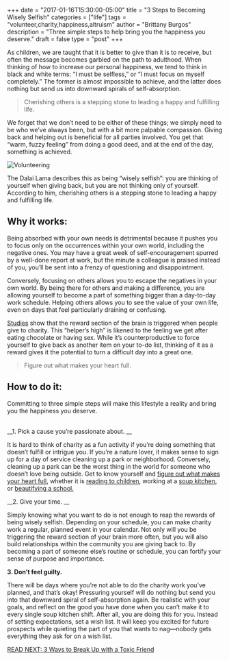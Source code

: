 +++
  date = "2017-01-16T15:30:00-05:00"
  title = "3 Steps to Becoming Wisely Selfish"
  categories = ["life"]
  tags = "volunteer,charity,happiness,altruism"
  author = "Brittany Burgos"
  description = "Three simple steps to help bring you the happiness you deserve."
  draft = false
  type = "post"
+++



<span class="dropcap">A</span>s children, we are taught that it is better to give than it is to receive, but often the message becomes garbled on the path to adulthood. When thinking of how to increase our personal happiness, we tend to think in black and white terms: “I must be selfless,” or “I must focus on myself completely.” The former is almost impossible to achieve, and the latter does nothing but send us into downward spirals of self-absorption. 
<br>

> Cherishing others is a stepping stone to leading a happy and fulfilling life. 


We forget that we don’t need to be either of these things; we simply need to be who we’ve always been, but with a bit more palpable compassion. Giving back and helping out is beneficial for all parties involved. You get that “warm, fuzzy feeling” from doing a good deed, and at the end of the day, something is achieved. 

![Volunteering](//images.contentful.com/awpxl2koull4/5MQd4FGwlUoAeQE0yG6UEE/d3c4d50e2783efde5ec59c97b6053491/Volunteering.jpg)

The Dalai Lama describes this as being “wisely selfish”: you are thinking of yourself when giving back, but you are not thinking only of yourself. According to him, cherishing others is a stepping stone to leading a happy and fulfilling life. 
<br>

## Why it works: 
Being absorbed with your own needs is detrimental because it pushes you to focus only on the occurrences within your own world, including the negative ones. You may have a great week of self-encouragement spurred by a well-done report at work, but the minute a colleague is praised instead of you, you’ll be sent into a frenzy of questioning and disappointment. 

Conversely, focusing on others allows you to escape the negatives in your own world. By being there for others and making a difference, you are allowing yourself to become a part of something bigger than a day-to-day work schedule. Helping others allows you to see the value of your own life, even on days that feel particularly draining or confusing.

[Studies](http://scholar.princeton.edu/sites/default/files/slinden/files/helpershigh.pdf) show that the reward section of the brain is triggered when people give to charity. This “helper’s high” is likened to the feeling we get after eating chocolate or having sex. While it’s counterproductive to force yourself to give back as another item on your to-do list, thinking of it as a reward gives it the potential to turn a difficult day into a great one. 
<br>
>  Figure out what makes your heart full.

## How to do it: 

Committing to three simple steps will make this lifestyle a reality and bring you the happiness you deserve.  
<br>

__1. Pick a cause you’re passionate about. __

It is hard to think of charity as a fun activity if you’re doing something that doesn’t fulfill or intrigue you. If you’re a nature lover, it makes sense to sign up for a day of service cleaning up a park or neighborhood. Conversely, cleaning up a park can be the worst thing in the world for someone who doesn’t love being outside. Get to know yourself and [figure out what makes your heart full](http://advice.shinetext.com/articles/how-to-channel-your-passion-into-positive-change/), whether it is [reading to children](http://pajamaprogram.org/), working at a [soup kitchen](http://holyapostlessoupkitchen.org/), or [beautifying a school.](https://www.changeforkids.org/)


__2. Give your time. __ 

Simply knowing what you want to do is not enough to reap the rewards of being wisely selfish. Depending on your schedule, you can make charity work a regular, planned event in your calendar. Not only will you be triggering the reward section of your brain more often, but you will also build relationships within the community you are giving back to. By becoming a part of someone else’s routine or schedule, you can fortify your sense of purpose and importance. 

__3. Don’t feel guilty.__  

There will be days where you’re not able to do the charity work you’ve planned, and that’s okay! Pressuring yourself will do nothing but send you into that downward spiral of self-absorption again. Be realistic with your goals, and reflect on the good you have done when you can’t make it to every single soup kitchen shift. After all, you are doing this for you. Instead of setting expectations, set a wish list. It will keep you excited for future prospects while quieting the part of you that wants to nag—nobody gets everything they ask for on a wish list. 

[READ NEXT: 3 Ways to Break Up with a Toxic Friend](http://advice.shinetext.com/articles/3-ways-to-break-up-with-a-toxic-friend/)

<div class="pubexchange_module" id="pubexchange_below_content" data-pubexchange-module-id="2323"></div>

<script>(function(w, d, s, id) {
  w.PUBX=w.PUBX || {pub: "shine_text", discover: false, lazy: true};
  var js, pjs = d.getElementsByTagName(s)[0];
  if (d.getElementById(id)) return;
  js = d.createElement(s); js.id = id; js.async = true;
  js.src = "//main.pubexchange.com/loader.min.js";
  pjs.parentNode.insertBefore(js, pjs);
}(window, document, "script", "pubexchange-jssdk"));</script>



